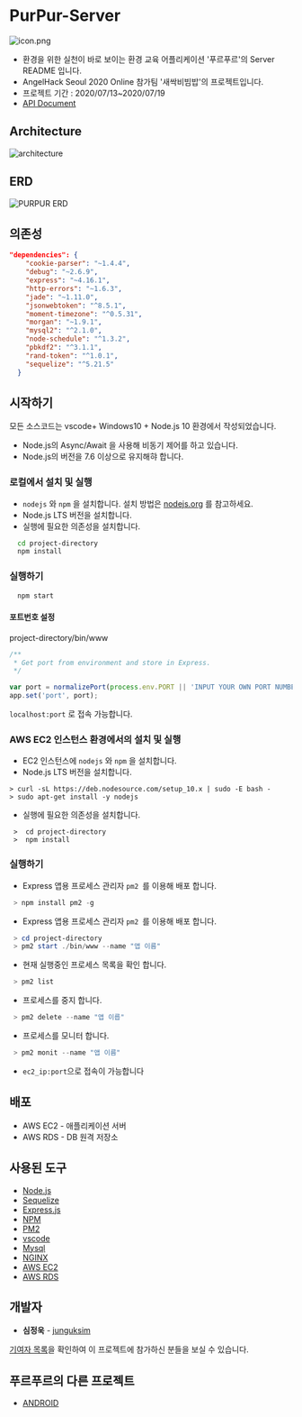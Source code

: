 # PurPur-Server


![icon.png](https://user-images.githubusercontent.com/44252639/87869823-c0ee0080-c9dd-11ea-83b5-9c515b6f90db.png)


* 환경을 위한 실천이 바로 보이는 환경 교육 어플리케이션 '푸르푸르'의 Server README 입니다.
* AngelHack Seoul 2020 Online 참가팀 '새싹비빔밥'의 프로젝트입니다.
* 프로젝트 기간 : 2020/07/13~2020/07/19
* [API Document](https://simju9397.gitbook.io/purpur)

## Architecture

![architecture ](https://user-images.githubusercontent.com/44252639/87870374-6014f700-c9e2-11ea-95f5-c25e701983b2.png)



## ERD

![PURPUR ERD](https://user-images.githubusercontent.com/44252639/87870465-46c07a80-c9e3-11ea-866d-fdc64669f7ca.png)

## 의존성

```json
"dependencies": {
    "cookie-parser": "~1.4.4",
    "debug": "~2.6.9",
    "express": "~4.16.1",
    "http-errors": "~1.6.3",
    "jade": "~1.11.0",
    "jsonwebtoken": "^8.5.1",
    "moment-timezone": "^0.5.31",
    "morgan": "~1.9.1",
    "mysql2": "^2.1.0",
    "node-schedule": "^1.3.2",
    "pbkdf2": "^3.1.1",
    "rand-token": "^1.0.1",
    "sequelize": "^5.21.5"
  }
```

## 시작하기

모든 소스코드는 vscode+ Windows10 + Node.js 10 환경에서 작성되었습니다.

- Node.js의 Async/Await 을 사용해 비동기 제어를 하고 있습니다.
- Node.js의 버전을 7.6 이상으로 유지해햐 합니다.

### 로컬에서 설치 및 실행

- `nodejs` 와 `npm` 을 설치합니다. 설치 방법은 [nodejs.org](https://nodejs.org) 를 참고하세요.
- Node.js  LTS 버전을 설치합니다.
- 실행에 필요한 의존성을 설치합니다.

```bash
  cd project-directory
  npm install
```

### 실행하기

```bash
  npm start
```

#### **포트번호 설정**

project-directory/bin/www

```javascript
/**
 * Get port from environment and store in Express.
 */

var port = normalizePort(process.env.PORT || 'INPUT YOUR OWN PORT NUMBER HERE');
app.set('port', port);
```

`localhost:port` 로 접속 가능합니다.

### AWS EC2  인스턴스 환경에서의 설치 및 실행

- EC2 인스턴스에 `nodejs` 와 `npm` 을 설치합니다.
- Node.js  LTS 버전을 설치합니다.

```
> curl -sL https://deb.nodesource.com/setup_10.x | sudo -E bash -
> sudo apt-get install -y nodejs
```

- 실행에 필요한 의존성을 설치합니다.

```
 >  cd project-directory
 >  npm install
```

### 실행하기

- Express 앱용 프로세스 관리자 `pm2 `를 이용해 배포 합니다.

```powershell
 > npm install pm2 -g
```

- Express 앱용 프로세스 관리자 `pm2 `를 이용해 배포 합니다.

```powershell
 > cd project-directory
 > pm2 start ./bin/www --name "앱 이름"
```

- 현재 실행중인 프로세스 목록을 확인 합니다.

```powershell
 > pm2 list
```

- 프로세스를 중지 합니다.

```powershell
 > pm2 delete --name "앱 이릅"
```

- 프로세스를 모니터 합니다.

```powershell
 > pm2 monit --name "앱 이름"
```

- `ec2_ip:port`으로 접속이 가능합니다

## 배포

- AWS EC2 - 애플리케이션 서버
- AWS RDS - DB 원격 저장소

## 사용된 도구

- [Node.js](https://nodejs.org/ko/)
- [Sequelize](https://sequelize.org/)
- [Express.js](http://expressjs.com/ko/)
- [NPM](https://rometools.github.io/rome/)
- [PM2](http://pm2.keymetrics.io/)
- [vscode](https://code.visualstudio.com/)
- [Mysql](https://www.mysql.com/)
- [NGINX](https://nginx.org/en/)
- [AWS EC2](https://aws.amazon.com/ko/ec2/?sc_channel=PS&sc_campaign=acquisition_KR&sc_publisher=google&sc_medium=english_ec2_b&sc_content=ec2_e&sc_detail=aws%20ec2&sc_category=ec2&sc_segment=177228231544&sc_matchtype=e&sc_country=KR&s_kwcid=AL!4422!3!177228231544!e!!g!!aws%20ec2&ef_id=WkRozwAAAnO-lPWy:20180412120123:s) 
- [AWS RDS](https://aws.amazon.com/ko/rds/)

## 개발자

- **심정욱** - [junguksim](https://github.com/junguksim) 

[기여자 목록](https://github.com/wave-lab/project-wave-server/graphs/contributors)을 확인하여 이 프로젝트에 참가하신 분들을 보실 수 있습니다.

## 푸르푸르의 다른 프로젝트

- [ANDROID](https://github.com/PurPur-Resque-Team/PurPur-Android)